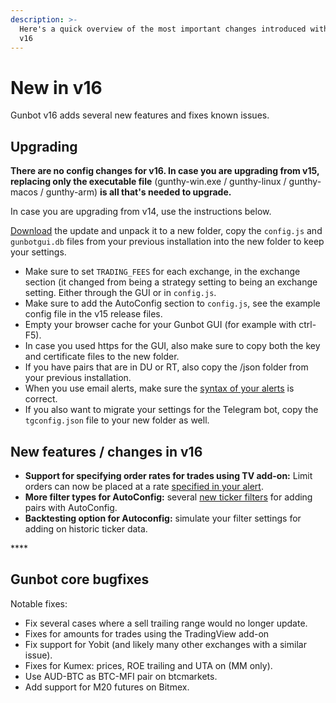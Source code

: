 ```yaml
---
description: >-
  Here's a quick overview of the most important changes introduced with Gunbot
  v16
---
```


# New in v16

Gunbot v16 adds several new features and fixes known issues. 

## **Upgrading**

**There are no config changes for v16. In case you are upgrading from v15, replacing only the executable file** \(gunthy-win.exe / gunthy-linux / gunthy-macos / gunthy-arm\) **is all that's needed to upgrade.**

In case you are upgrading from v14, use the instructions below.

[Download](../../setup-and-general-settings/installation/download.md) the update and unpack it to a new folder, copy the `config.js` and `gunbotgui.db` files from your previous installation into the new folder to keep your settings.

* Make sure to set `TRADING_FEES` for each exchange, in the exchange section \(it changed from being a strategy setting to being an exchange setting. Either through the GUI or in `config.js`.
* Make sure to add the AutoConfig section to `config.js`, see the example config file in the v15 release files.
* Empty your browser cache for your Gunbot GUI \(for example with ctrl-F5\).
* In case you used https for the GUI, also make sure to copy both the key and certificate files to the new folder.
* If you have pairs that are in DU or RT, also copy the /json folder from your previous installation.
* When you use email alerts, make sure the [syntax of your alerts](../../setup-and-general-settings/preferences/tradingview-add-on.md#alert-message-contents) is correct.
* If you also want to migrate your settings for the Telegram bot, copy the `tgconfig.json` file to your new folder as well.

## New features / changes in v16

* **Support for specifying order rates for trades using TV add-on:** Limit orders can now be placed at a rate [specified in your alert](../../setup-and-general-settings/preferences/tradingview-add-on.md#alert-message-contents). 
* **More filter types for AutoConfig:** several [new ticker filters](../../how-to-work-with-gunbot/autoconfig.md#ticker-filters) for adding pairs with AutoConfig.
* **Backtesting option for Autoconfig:** simulate your filter settings for adding on historic ticker data.

\*\*\*\*

## **Gunbot core bugfixes**

Notable fixes:

* Fix several cases where a sell trailing range would no longer update. 
* Fixes for amounts for trades using the TradingView add-on
* Fix support for Yobit \(and likely many other exchanges with a similar issue\).
* Fixes for Kumex: prices, ROE trailing and UTA on \(MM only\).
* Use AUD-BTC as BTC-MFI pair on btcmarkets.
* Add support for M20 futures on Bitmex.





